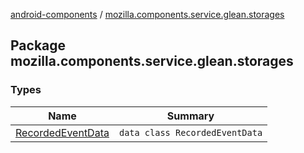 [android-components](../index.md) / [mozilla.components.service.glean.storages](./index.md)

## Package mozilla.components.service.glean.storages

### Types

| Name | Summary |
|---|---|
| [RecordedEventData](-recorded-event-data/index.md) | `data class RecordedEventData` |
